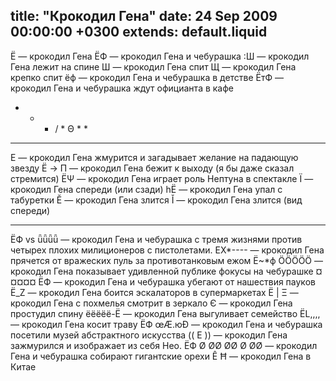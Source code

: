 title: "Крокодил Гена"
date: 24 Sep 2009 00:00:00 +0300
extends: default.liquid
---
Ё — крокодил Гена
ЁФ — крокодил Гена и чебурашка
:Ш — крокодил Гена лежит на спине
Ш — крокодил Гена спит
Щ — крокодил Гена крепко спит
ёф — крокодил Гена и чебурашка в детстве
ЁтФ — крокодил Гена и чебурашка ждут официанта в кафе
* * * / * Θ * *
* * * * * * *
Е — крокодил Гена жмурится и загадывает желание на падающую звезду
Ё -> Π — крокодил Гена бежит к выходу (я бы даже сказал стремится)
ЁΨ — крокодил Гена играет роль Нептуна в спектакле
Ї — крокодил Гена спереди (или сзади)
hЁ — крокодил Гена упал с табуретки
Ĕ — крокодил Гена злится
Ǐ — крокодил Гена злится (вид спереди)

* * *

ЁФ vs ǖǖǖǖ — крокодил Гена и чебурашка с тремя жизнями против четырех плохих милиционеров с пистолетами.
ЕХ*---- — крокодил Гена прячется от вражеских пуль за противотанковым ежом
Ё~*ф ÖÖÖÖÖ — крокодил Гена показывает удивленной публике фокусы на чебурашке
¤¤¤¤¤ ЁФ — крокодил Гена и чебурашка убегают от нашествия пауков
Ë_Z — крокодил Гена боится эскалаторов в супермаркетах
Ё | Ξ — крокодил Гена с похмелья смотрит в зеркало
Є — крокодил Гена простудил спину
ёёёёё-Ё — крокодил Гена выгуливает семейство
ЁL,,,, — крокодил Гена косит траву
ЁФ œÆ.юĐ — крокодил Гена и чебурашка посетили музей абстрактного искусства
(( Е )) — крокодил Гена зажмурился и изображает из себя Нео.
ЁФ Ø ØØ ØØ Ø ØØ — крокодил Гена и чебурашка собирают гигантские орехи
Ê Ħ — крокодил Гена в Китае

